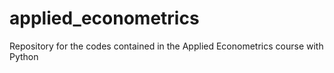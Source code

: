 # applied_econometrics
Repository for the codes contained in the Applied Econometrics course with Python
